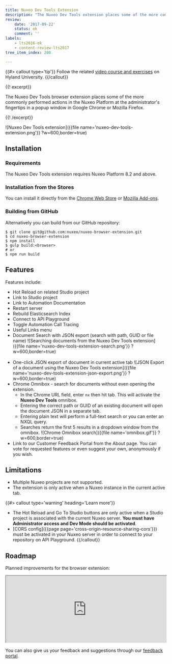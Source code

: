 ```yaml
---
title: Nuxeo Dev Tools Extension
description: "The Nuxeo Dev Tools extension places some of the more commonly performed actions in the Nuxeo Platform at the administrator's fingertips in a convenient browser popup window."
review:
    date: '2017-09-22'
    status: ok
    comment: ''
labels:
    - lts2016-ok
    - content-review-lts2017
tree_item_index: 200

---
```

{{#> callout type='tip'}}
Follow the related [video course and exercises](https://university.hyland.com/courses/e4037) on Hyland University.
{{/callout}}

{{! excerpt}}

The Nuxeo Dev Tools browser extension places some of the more commonly performed actions in the Nuxeo Platform at the administrator's fingertips in a popup window in Google Chrome or Mozilla Firefox.

{{! /excerpt}}

![Nuxeo Dev Tools extension]({{file name='nuxeo-dev-tools-extension.png'}} ?w=600,border=true)

## Installation

### Requirements
The Nuxeo Dev Tools extension requires Nuxeo Platform 8.2 and above.

### Installation from the Stores

You can install it directly from the [Chrome Web Store](https://chrome.google.com/webstore/detail/nuxeo-extension/kncphbjdicjganncpalklkllihdidcmh) or [Mozilla Add-ons](https://addons.mozilla.org/en-US/firefox/addon/nuxeo-dev-tools/).

### Building from GitHub

Alternatively you can build from our GitHub repository:

```
$ git clone git@github.com:nuxeo/nuxeo-browser-extension.git
$ cd nuxeo-browser-extension
$ npm install
$ gulp build:<browser>
# or
$ npm run build
```

## Features

Features include:
* Hot Reload on related Studio project
* Link to Studio project
* Link to Automation Documentation
* Restart server
* Rebuild Elasticsearch Index
* Connect to API Playground
* Toggle Automation Call Tracing
* Useful Links menu
* Document Search with JSON export (search with path, GUID or file name)
    ![Searching documents from the Nuxeo Dev Tools extension]({{file name='nuxeo-dev-tools-extension-search.png'}} ?w=600,border=true)<br /><br />
* One-click JSON export of document in current active tab
    ![JSON Export of a document using the Nuxeo Dev Tools extension]({{file name='nuxeo-dev-tools-extension-json-export.png'}} ?w=600,border=true)
* Chrome Omnibox - search for documents without even opening the extension.
    * In the Chrome URL field, enter `nx` then hit tab. This will activate the **Nuxeo Dev Tools** omnibox.
    * Entering the correct path or GUID of an existing document will open the document JSON in a separate tab.
    * Entering plain text will perform a full-text search or you can enter an NXQL query.
    * Searches return the first 5 results in a dropdown window from the omnibox.
    ![Chrome Omnibox search]({{file name='omnibox.gif'}} ?w=600,border=true)
* Link to our Customer Feedback Portal from the About page. You can vote for requested features or even suggest your own,       anonymously if you wish.

## Limitations

* Multiple Nuxeo projects are not supported.
* The extension is only active when a Nuxeo instance in the current active tab.

{{#> callout type='warning' heading='Learn more'}}
* The Hot Reload and Go To Studio buttons are only active when a Studio project is associated with the current Nuxeo server. **You must have Administrator access and Dev Mode should be activated**.
* [CORS config]({{page page='cross-origin-resource-sharing-cors'}}) must be activated in your Nuxeo server in order to connect to your repository on API Playground.
{{/callout}}

## Roadmap

Planned improvements for the browser extension:


<iframe src="https://ext.prodpad.com/ext/roadmap/3cb7ad79a0f9fce3382633f486d40cfa15430ece" height="210" width="100%"></iframe>

You can also give us your feedback and suggestions through our [feedback portal](https://portal.prodpad.com/40c295d6-739d-11e7-9e52-06df22ffaf6f).
